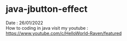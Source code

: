 # java-jbutton-effect
Date : 26/01/2022<br/>
How to coding in java
visit my youtube : https://www.youtube.com/c/HelloWorld-Raven/featured
<br/><br/>
